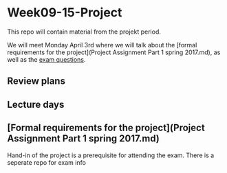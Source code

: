 # Week09-15-Project
This repo will contain material from the projekt period.

We will meet Monday April 3rd where we will talk about the [formal requirements for the project](Project Assignment Part 1 spring 2017.md), as well as the [exam questions](https://github.com/cphdat2sem2017-Cos/Week16-17-Exam/blob/master/COS%20-%20First%20Year%20Exam%20June%202017%20-%20Exam%20questions.pdf). 

## Review plans

## Lecture days

## [Formal requirements for the project](Project Assignment Part 1 spring 2017.md)
Hand-in of the project is a prerequisite for attending the exam. There is a seperate repo for exam info
